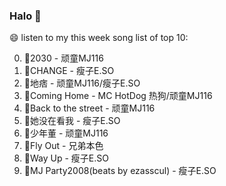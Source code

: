

### Halo 👋

😄 listen to my this week song list of top 10:

0. 🌈2030 - 顽童MJ116
1. 🌈CHANGE - 瘦子E.SO
2. 🌈地痞 - 顽童MJ116/瘦子E.SO
3. 🌈Coming Home - MC HotDog 热狗/顽童MJ116
4. 🌈Back to the street - 顽童MJ116
5. 🌈她没在看我 - 瘦子E.SO
6. 🌈少年董  - 顽童MJ116
7. 🌈Fly Out - 兄弟本色
8. 🌈Way Up - 瘦子E.SO
9. 🌈MJ Party2008(beats by ezasscul) - 瘦子E.SO

